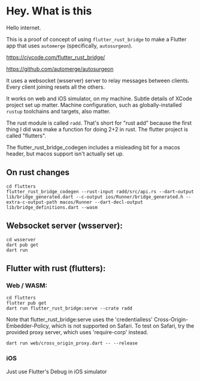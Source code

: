 # Hey. What is this

Hello internet.

This is a proof of concept of using `flutter_rust_bridge` to make a Flutter app that uses `automerge` (specifically, `autosurgeon`).

https://cjycode.com/flutter_rust_bridge/

https://github.com/automerge/autosurgeon

It uses a websocket (wsserver) server to relay messages between clients. Every client joining resets all the others.

It works on web and iOS simulator, on my machine. Subtle details of XCode project set up matter. Machine configuration, such as globally-installed `rustup` toolchains and targets, also matter.

The rust module is called `radd`. That's short for "rust add" because the first thing I did was make a function for doing 2+2 in rust. The flutter project is called "flutters".

The flutter_rust_bridge_codegen includes a misleading bit for a macos header, but macos support isn't actually set up.

## On rust changes

    cd flutters
    flutter_rust_bridge_codegen --rust-input radd/src/api.rs --dart-output lib/bridge_generated.dart --c-output ios/Runner/bridge_generated.h --extra-c-output-path macos/Runner --dart-decl-output lib/bridge_definitions.dart --wasm

## Websocket server (wsserver):

    cd wsserver
    dart pub get
    dart run


## Flutter with rust (flutters):


### Web / WASM:

    cd flutters
    flutter pub get
    dart run flutter_rust_bridge:serve --crate radd

Note that flutter_rust_bridge:serve uses the 'credentialless' Cross-Origin-Embedder-Policy, which is not supported on Safari. To test on Safari, try the provided proxy server, which uses 'require-corp' instead.

    dart run web/cross_origin_proxy.dart -- --release

### iOS
Just use Flutter's Debug in iOS simulator